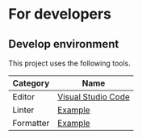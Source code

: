 # For developers

## Develop environment

This project uses the following tools.

| Category | Name |
| ------------- | ------------- |
| Editor | [Visual Studio Code](https://code.visualstudio.com/) |
| Linter | [Example](https://example.com/) |
| Formatter | [Example](https://example.com/) |
